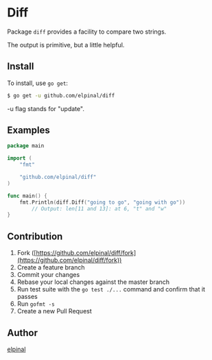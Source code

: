 # Diff

Package `diff` provides a facility to compare two strings.

The output is primitive, but a little helpful.

## Install

To install, use `go get`:

```bash
$ go get -u github.com/elpinal/diff
```

-u flag stands for "update".

## Examples

```go
package main

import (
	"fmt"

	"github.com/elpinal/diff"
)

func main() {
	fmt.Println(diff.Diff("going to go", "going with go"))
        // Output: len[11 and 13]: at 6, "t" and "w"
}
```

## Contribution

1. Fork ([https://github.com/elpinal/diff/fork](https://github.com/elpinal/diff/fork))
1. Create a feature branch
1. Commit your changes
1. Rebase your local changes against the master branch
1. Run test suite with the `go test ./...` command and confirm that it passes
1. Run `gofmt -s`
1. Create a new Pull Request

## Author

[elpinal](https://github.com/elpinal)
